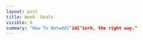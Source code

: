 ```yaml
---
layout: post
title: Week  Goals
visible: 0
summary: "How To Netwddi"idi"iork, the right way."
---
```

